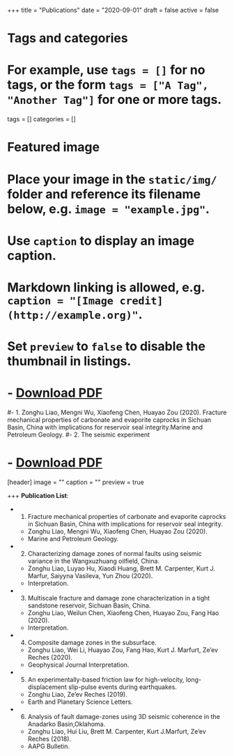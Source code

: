+++
title = "Publications"
date = "2020-09-01"
draft = false
active = false

# Tags and categories
# For example, use `tags = []` for no tags, or the form `tags = ["A Tag", "Another Tag"]` for one or more tags.
tags = []
categories = []

# Featured image
# Place your image in the `static/img/` folder and reference its filename below, e.g. `image = "example.jpg"`.
# Use `caption` to display an image caption.
#   Markdown linking is allowed, e.g. `caption = "[Image credit](http://example.org)"`.
# Set `preview` to `false` to disable the thumbnail in listings.
#    - <a href="../Lecture 1. Introduction.pdf">Download PDF</a>
#- 1. Zonghu Liao, Mengni Wu, Xiaofeng Chen, Huayao Zou (2020). Fracture mechanical properties of carbonate and evaporite caprocks in Sichuan Basin, China with implications for reservoir seal integrity.Marine and Petroleum Geology.
#- 2. The seismic experiment
#    - <a href="../Lecture 2. The seismic experiment.pdf">Download PDF</a>
[header]
image = ""
caption = ""
preview = true

+++
__Publication List__:

- 1. Fracture mechanical properties of carbonate and evaporite caprocks in Sichuan Basin, China with implications for reservoir seal integrity.
    - Zonghu Liao, Mengni Wu, Xiaofeng Chen, Huayao Zou (2020).
    - Marine and Petroleum Geology.
- 2. Characterizing damage zones of normal faults using seismic variance in the Wangxuzhuang oilfield, China.
    - Zonghu Liao, Luyao Hu, Xiaodi Huang, Brett M. Carpenter, Kurt J. Marfur, Saiyyna Vasileva, Yun Zhou (2020).
    - Interpretation.
- 3. Multiscale fracture and damage zone characterization in a tight sandstone reservoir, Sichuan Basin, China.
    - Zonghu Liao, Weilun Chen, Xiaofeng Chen, Huayao Zou, Fang Hao (2020).
    - Interpretation.
- 4. Composite damage zones in the subsurface.
    - Zonghu Liao, Wei Li, Huayao Zou, Fang Hao, Kurt J. Marfurt, Ze’ev Reches (2020).
    - Geophysical Journal Interpretation.
- 5. An experimentally-based friction law for high-velocity, long-displacement slip-pulse events during earthquakes.
    - Zonghu Liao, Ze’ev Reches (2019).
    - Earth and Planetary Science Letters.
- 6. Analysis of fault damage-zones using 3D seismic coherence in the Anadarko Basin,Oklahoma. 
    - Zonghu Liao, Hui Liu, Brett M. Carpenter, Kurt J.Marfurt, Ze’ev Reches (2018).
    - AAPG Bulletin.   



